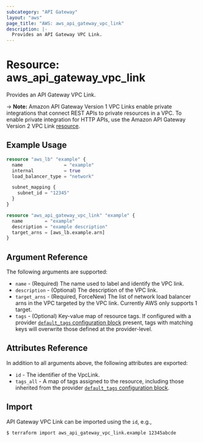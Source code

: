 ```yaml
---
subcategory: "API Gateway"
layout: "aws"
page_title: "AWS: aws_api_gateway_vpc_link"
description: |-
  Provides an API Gateway VPC Link.
---
```


# Resource: aws_api_gateway_vpc_link

Provides an API Gateway VPC Link.

-> **Note:** Amazon API Gateway Version 1 VPC Links enable private integrations that connect REST APIs to private resources in a VPC.
To enable private integration for HTTP APIs, use the Amazon API Gateway Version 2 VPC Link [resource](/docs/providers/aws/r/apigatewayv2_vpc_link.html).

## Example Usage

```terraform
resource "aws_lb" "example" {
  name               = "example"
  internal           = true
  load_balancer_type = "network"

  subnet_mapping {
    subnet_id = "12345"
  }
}

resource "aws_api_gateway_vpc_link" "example" {
  name        = "example"
  description = "example description"
  target_arns = [aws_lb.example.arn]
}
```

## Argument Reference

The following arguments are supported:

* `name` - (Required) The name used to label and identify the VPC link.
* `description` - (Optional) The description of the VPC link.
* `target_arns` - (Required, ForceNew) The list of network load balancer arns in the VPC targeted by the VPC link. Currently AWS only supports 1 target.
* `tags` - (Optional) Key-value map of resource tags. If configured with a provider [`default_tags` configuration block](/docs/providers/aws/index.html#default_tags-configuration-block) present, tags with matching keys will overwrite those defined at the provider-level.

## Attributes Reference

In addition to all arguments above, the following attributes are exported:

* `id` - The identifier of the VpcLink.
* `tags_all` - A map of tags assigned to the resource, including those inherited from the provider [`default_tags` configuration block](/docs/providers/aws/index.html#default_tags-configuration-block).

## Import

API Gateway VPC Link can be imported using the `id`, e.g.,

```
$ terraform import aws_api_gateway_vpc_link.example 12345abcde
```
